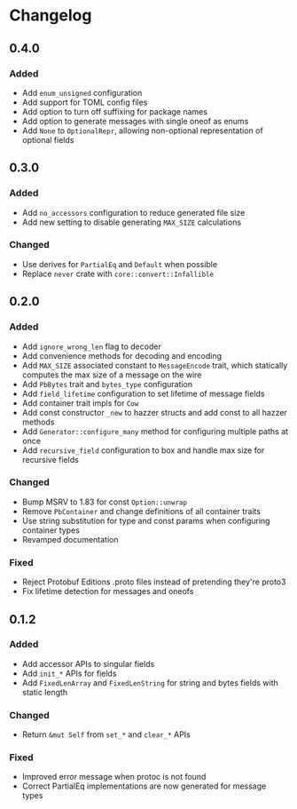 # Changelog

## 0.4.0

### Added

- Add `enum_unsigned` configuration
- Add support for TOML config files
- Add option to turn off suffixing for package names
- Add option to generate messages with single oneof as enums
- Add `None` to `OptionalRepr`, allowing non-optional representation of optional fields

## 0.3.0

### Added

- Add `no_accessors` configuration to reduce generated file size
- Add new setting to disable generating `MAX_SIZE` calculations

### Changed

- Use derives for `PartialEq` and `Default` when possible
- Replace `never` crate with `core::convert::Infallible`

## 0.2.0

### Added

- Add `ignore_wrong_len` flag to decoder
- Add convenience methods for decoding and encoding
- Add `MAX_SIZE` associated constant to `MessageEncode` trait, which statically computes the max size of a message on the wire
- Add `PbBytes` trait and `bytes_type` configuration
- Add `field_lifetime` configuration to set lifetime of message fields
- Add container trait impls for `Cow`
- Add const constructor `_new` to hazzer structs and add const to all hazzer methods
- Add `Generator::configure_many` method for configuring multiple paths at once
- Add `recursive_field` configuration to box and handle max size for recursive fields

### Changed

- Bump MSRV to 1.83 for const `Option::unwrap`
- Remove `PbContainer` and change definitions of all container traits
- Use string substitution for type and const params when configuring container types
- Revamped documentation

### Fixed

- Reject Protobuf Editions .proto files instead of pretending they're proto3
- Fix lifetime detection for messages and oneofs

## 0.1.2

### Added

- Add accessor APIs to singular fields
- Add `init_*` APIs for fields
- Add `FixedLenArray` and `FixedLenString` for string and bytes fields with static length

### Changed

- Return `&mut Self` from `set_*` and `clear_*` APIs

### Fixed

- Improved error message when protoc is not found
- Correct PartialEq implementations are now generated for message types
